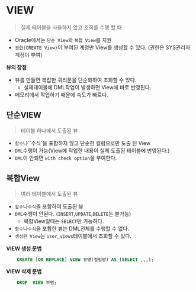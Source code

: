 # VIEW
> 실제 테이블을 사용하지 않고 조회를 수행 할 때

- Oracle에서는 `단순 View`와 `복합 View`를 지원
- `권한(CREATE View)`이 부여된 계정만 View를 생성할 수 있다. (권한은 SYS관리자 계정이 부여)

**뷰의 장점**
- 뷰를 만들면 복잡한 쿼리문을 단순화하여 조회할 수 있다.
    - 실제테이블에 DML작업이 발생하면 View에 바로 반영된다.
- 메모리에서 작업하기 때문에 속도가 빠르다.


## 단순VIEW
> 테이블 하나에서 도출된 뷰

- `함수`나``수식`을 포함하지 않고 단순한 컬럼으로만 도출 된 View
- `DML`수행이 가능(View에 작업한 내용이 실제 도출된 테이블에 반영된다.)
- `DML`이 안되면 `with check option`을 부여한다.

## 복합View
> 여러 테이블에서 도출된 뷰

- `함수`나`수식`을 포함하여 도출된 뷰
- `DML`수행이 안된다. (`INSERT`,`UPDATE`,`DELETE`는 불가능)
    - 복합View일때는 `SELECT`만 가능하다.
- `함수`나`수식`을 포함한 뷰는 DML전체를 수행할 수 없다.
- `생성된 View`는 `user_views`테이블에서 조회할 수 있다.

**VIEW 생성 문법**
```sql
    CREATE [OR REPLACE] VIEW 뷰명(컬럼명) AS (SELECT ,,,);
```

**VIEW 삭제 문법**
```sql
    DROP  VIEW 뷰명;
```